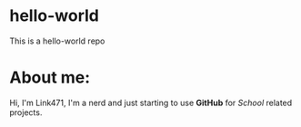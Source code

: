 # hello-world
This is a hello-world repo

# About me:
Hi, I'm Link471, I'm a nerd and just starting to use **GitHub** for _School_ related projects. 
